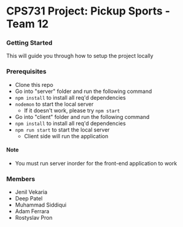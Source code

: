 # CPS731 Project: Pickup Sports - Team 12


<!-- GETTING STARTED -->
### Getting Started
This will guide you through how to setup the project locally

### Prerequisites
- Clone this repo
- Go into "server" folder and run the following command
- `npm install` to install all req'd dependencies
- `nodemon` to start the local server
    - If it doesn't work, please try `npm start`
- Go into "client" folder and run the following command
- `npm install` to install all req'd dependencies
- `npm run start` to start the local server
    - Client side will run the application

#### Note
- You must run server inorder for the front-end application to work

### Members
- Jenil Vekaria
- Deep Patel
- Muhammad Siddiqui
- Adam Ferrara
- Rostyslav Pron


